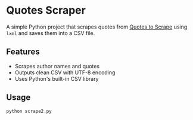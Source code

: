 # Quotes Scraper

A simple Python project that scrapes quotes from [Quotes to Scrape](http://quotes.toscrape.com) using `lxml` and saves them into a CSV file.

## Features
- Scrapes author names and quotes
- Outputs clean CSV with UTF-8 encoding
- Uses Python's built-in CSV library

## Usage
```bash
python scrape2.py
